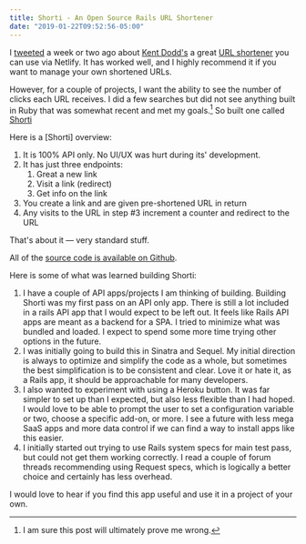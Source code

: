 ```yaml
---
title: Shorti - An Open Source Rails URL Shortener
date: "2019-01-22T09:52:56-05:00"
---
```


I [tweeted][4] a week or two ago about [Kent Dodd's][1] a great [URL shortener][2] you can use via Netlify. It has worked well, and I highly recommend it if you want to manage your own shortened URLs.

However, for a couple of projects, I want the ability to see the number of clicks each URL receives. I did a few searches but did not see anything built in Ruby that was somewhat recent and met my goals.[^1] So built one called [Shorti][3]

Here is a [Shorti] overview:

1. It is 100% API only. No UI/UX was hurt during its' development.
2. It has just three endpoints:
   1. Great a new link
   2. Visit a link (redirect)
   3. Get info on the link
3. You create a link and are given pre-shortened URL in return
4. Any visits to the URL in step #3 increment a counter and redirect to the URL

That's about it — very standard stuff.

All of the [source code is available on Github][3].

Here is some of what was learned building Shorti:

1. I have a couple of API apps/projects I am thinking of building. Building Shorti was my first pass on an API only app. There is still a lot included in a rails API app that I would expect to be left out. It feels like Rails API apps are meant as a backend for a SPA. I tried to minimize what was bundled and loaded. I expect to spend some more time trying other options in the future.
2. I was initially going to build this in Sinatra and Sequel. My initial direction is always to optimize and simplify the code as a whole, but sometimes the best simplification is to be consistent and clear. Love it or hate it, as a Rails app, it should be approachable for many developers.
3. I also wanted to experiment with using a Heroku button. It was far simpler to set up than I expected, but also less flexible than I had hoped. I would love to be able to prompt the user to set a configuration variable or two, choose a specific add-on, or more. I see a future with less mega SaaS apps and more data control if we can find a way to install apps like this easier.
4. I initially started out trying to use Rails system specs for main test pass, but could not get them working correctly. I read a couple of forum threads recommending using Request specs, which is logically a better choice and certainly has less overhead.

I would love to hear if you find this app useful and use it in a project of your own.

[^1]: I am sure this post will ultimately prove me wrong.

[1]: https://twitter.com/kentcdodds
[2]: https://github.com/kentcdodds/netlify-shortener
[3]: https://github.com/scottwater/shorti
[4]: https://twitter.com/scottw/status/1080881356412997632
